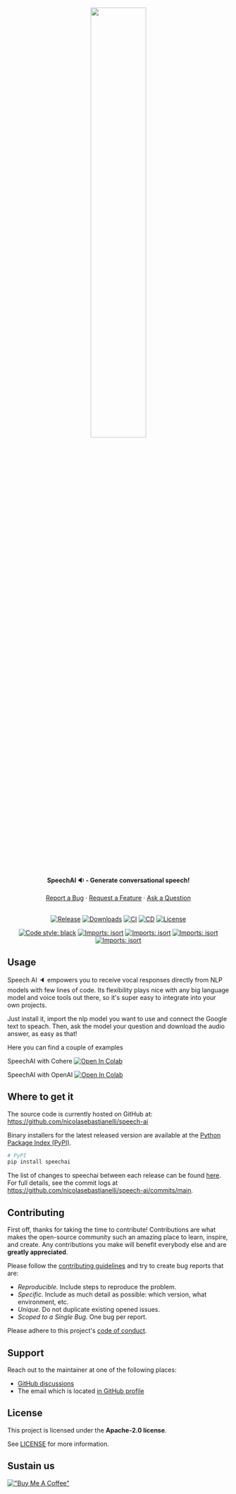 <h1 align="center" width="100%">
    <a href="https://github.com/nicolasebastianelli/speech-ai">
        <img width="50%" src="https://github.com/nicolasebastianelli/speech-ai/assets/100476561/4c241dce-a704-49d9-a11a-4bcc11a286b3">
    </a>
</h1>

<div align="center">
  <b>SpeechAI 🔉 - Generate conversational speech! </b>
  <br />
  <br />
  <a href="https://github.com/nicolasebastianelli/speech-ai/issues/new?assignees=&labels=bug&template=01_BUG_REPORT.md&title=bug%3A+">Report a Bug</a>
  ·
  <a href="https://github.com/nicolasebastianelli/speech-ai/issues/new?assignees=&labels=enhancement&template=02_FEATURE_REQUEST.md&title=feat%3A+">Request a Feature</a>
  ·
  <a href="https://github.com/nicolasebastianelli/speech-ai/discussions">Ask a Question</a>
</div>

<div align="center">
<br />

[![Release](https://img.shields.io/pypi/v/speechai?label=release)](https://pypi.org/project/speechai/)
[![Downloads](https://static.pepy.tech/badge/speechai/month)](https://pepy.tech/project/speechai)
[![CI](https://github.com/nicolasebastianelli/speech-ai/actions/workflows/ci.yaml/badge.svg)](https://github.com/nicolasebastianelli/speech-ai/actions/workflows/ci.yaml)
[![CD](https://github.com/nicolasebastianelli/speech-ai/actions/workflows/cd.yaml/badge.svg)](https://github.com/nicolasebastianelli/speech-ai/workflows/cd.yaml)
[![License](https://img.shields.io/pypi/l/speechai.svg)](https://github.com/nicolasebastianelli/speech-ai/blob/main/LICENSE)

[![Code style: black](https://img.shields.io/badge/code%20style-black-000000.svg)](https://github.com/psf/black)
[![Imports: isort](https://img.shields.io/badge/imports-isort-edfaca.svg)](https://pycqa.github.io/isort/)
[![Imports: isort](https://img.shields.io/badge/linter-flake8-a63d42.svg)](https://github.com/PyCQA/flake8)
[![Imports: isort](https://img.shields.io/badge/linter-pylint-5e8db2.svg)](https://github.com/pylint-dev/pylint)
[![Imports: isort](https://img.shields.io/badge/test-pytest-f2c3c9.svg)](https://docs.pytest.org/en/7.3.x/)
</div>

## Usage

Speech AI 🔈 empowers you to receive vocal responses directly from NLP models with few lines of code.
Its flexibility plays nice with any big language model and voice tools out there, so it's super easy to integrate into your own projects.

Just install it, import the nlp model you want to use and connect the Google text to speach. 
Then, ask the model your question and download the audio answer, as easy as that! 

Here you can find a couple of examples

SpeechAI with Cohere [![Open In Colab](https://colab.research.google.com/assets/colab-badge.svg)](https://colab.research.google.com/github/<username>/<repository>/blob/main/<notebook>.ipynb)

SpeechAI with OpenAI [![Open In Colab](https://colab.research.google.com/assets/colab-badge.svg)](https://colab.research.google.com/github/<username>/<repository>/blob/main/<notebook>.ipynb)


## Where to get it
The source code is currently hosted on GitHub at:
https://github.com/nicolasebastianelli/speech-ai

Binary installers for the latest released version are available at the [Python
Package Index (PyPI)](https://pypi.org/project/speechai).

```sh
# PyPI
pip install speechai
```

The list of changes to speechai between each release can be found
[here](https://github.com/nicolasebastianelli/speech-ai/releases). For full
details, see the commit logs at https://github.com/nicolasebastianelli/speech-ai/commits/main.


## Contributing

First off, thanks for taking the time to contribute! Contributions are what makes the open-source community such an amazing place to learn, inspire, and create. Any contributions you make will benefit everybody else and are **greatly appreciated**.

Please follow the [contributing guidelines](docs/CONTRIBUTING.md) and try to create bug reports that are:

- _Reproducible._ Include steps to reproduce the problem.
- _Specific._ Include as much detail as possible: which version, what environment, etc.
- _Unique._ Do not duplicate existing opened issues.
- _Scoped to a Single Bug._ One bug per report.

Please adhere to this project's [code of conduct](docs/CODE_OF_CONDUCT.md).

## Support

Reach out to the maintainer at one of the following places:

- [GitHub discussions](https://github.com/nicolasebastianelli/speech-ai/discussions)
- The email which is located [in GitHub profile](https://github.com/nicolasebastianelli)

## License

This project is licensed under the **Apache-2.0 license**.

See [LICENSE](LICENSE) for more information.

## Sustain us
[!["Buy Me A Coffee"](https://www.buymeacoffee.com/assets/img/custom_images/orange_img.png)](https://bmc.link/nsebastianelli)
